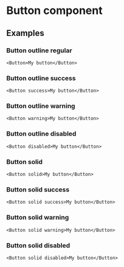 # Button component

## Examples

### Button outline regular

```
<Button>My button</Button>
```

### Button outline success

```
<Button success>My button</Button>
```

### Button outline warning

```
<Button warning>My button</Button>
```

### Button outline disabled

```
<Button disabled>My button</Button>
```

### Button solid

```
<Button solid>My button</Button>
```

### Button solid success

```
<Button solid success>My button</Button>
```

### Button solid warning

```
<Button solid warning>My button</Button>
```

### Button solid disabled

```
<Button solid disabled>My button</Button>
```